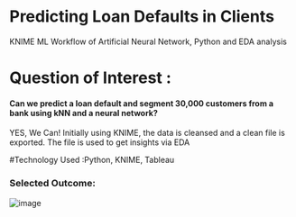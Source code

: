 # Predicting Loan Defaults in Clients

KNIME ML Workflow of Artificial Neural Network, Python and EDA analysis  


# Question of Interest  :

#### Can we predict a loan default and segment 30,000 customers from a bank using kNN and a neural network?

YES, We Can! Initially using KNIME, the data is cleansed and a clean file is exported. The file is used to get insights via EDA 

#Technology Used :Python, KNIME, Tableau

### Selected Outcome:

![image](https://user-images.githubusercontent.com/116682872/230787358-1afeabfd-b6e2-4092-a824-3839aafd2a81.png)


